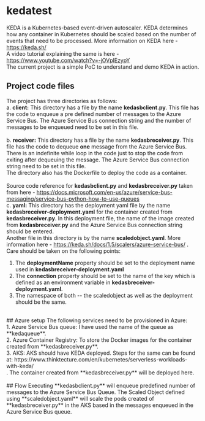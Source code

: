 # kedatest
KEDA is a Kubernetes-based event-driven autoscaler. KEDA determines how any container in Kubernetes should be scaled based on the number of events that need to be processed. More information on KEDA here - https://keda.sh/ <br />
A video tutorial explaining the same is here - https://www.youtube.com/watch?v=-jOVplEzypY <br />
The current project is a simple PoC to understand and demo KEDA in action.

## Project code files
The project has three directories as follows: <br />
a. **client:** This directory has a file by the name **kedasbclient.py**. This file has the code to enqueue a pre defined number of messages to the Azure Service Bus. The Azure Service Bus connection string and the number of messages to be enqueued need to be set in this file. <br />
<br />
b. **receiver:** This directory has a file by the name **kedasbreceiver.py**. This file has the code to dequeue **one** message from the Azure Service Bus. There is an indefinite while loop in the code just to stop the code from exiting after dequeuing the message. The Azure Service Bus connection string need to be set in this file. <br /> 
The directory also has the Dockerfile to deploy the code as a container. <br />
<br />
Source code reference for **kedasbclient.py** and **kedasbreceiver.py** taken from here - https://docs.microsoft.com/en-us/azure/service-bus-messaging/service-bus-python-how-to-use-queues
<br />
c. **yaml:** This directory has the deployment yaml file by the name **kedasbreceiver-deployment.yaml** for the container created from **kedasbreceiver.py**. In this deployment file, the name of the image created from **kedasbreceiver.py** and the Azure Service Bus connection string should be entered. <br />
Another file in this directory is by the name **scaledobject.yaml**. More information here - https://keda.sh/docs/1.5/scalers/azure-service-bus/ . Care should be taken on the following points: <br />
1. The **deploymentName** property should be set to the deployment name used in **kedasbreceiver-deployment.yaml** <br />
2. The **connection** property should be set to the name of the key which is defined as an environment variable in **kedasbreceiver-deployment.yaml**. <br />
3. The namespace of both -- the scaledobject as well as the deployment should be the same. <br />
<br />
## Azure setup
The following services need to be provisioned in Azure: <br />
1. Azure Service Bus queue: I have used the name of the queue as **kedaqueue**. <br />
2. Azure Container Registry: To store the Docker images for the container created from **kedasbreceiver.py**. <br />
3. AKS: AKS should have KEDA deployed. Steps for the same can be found at: https://www.thinktecture.com/en/kubernetes/serverless-workloads-with-keda/ <br /> . The container created from **kedasbreceiver.py** will be deployed here. <br />
<br />
## Flow
Executing **kedasbclient.py** will enqueue predefined number of messages to the Azure Service Bus Queue. The Scaled Object defined using **scaledobject.yaml** will scale the pods created of **kedasbreceiver.py** in the AKS based in the messages enqueued in the Azure Service Bus queue. 


  

